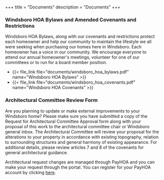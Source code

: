 +++
title = "Documents"
description = "Documents"
+++

<h3>Windsboro HOA Bylaws and Amended Covenants and Restrictions</h3>

Windsboro HOA Bylaws, along with our covenants and restrictions protect each homeowner and help our community to maintain the lifestyle we all were seeking when purchasing our homes here in Windsboro. Each homeowner has a voice in our community. We encourage everyone to attend our annual homeowner's meetings, volunteer for one of our committees or to run for a board member position.
<ul>
    <li>{{< file_link file="documents/windsboro_hoa_bylaws.pdf" name="Windsboro HOA Bylaws" >}}</li>
    <li>{{< file_link file="documents/windsboro_hoa_covenants.pdf" name="Windsboro HOA Covenants" >}}</li>
</ul>

<h3>Architectural Committee Review Form</h3>

Are you planning to update or make external improvements to your Windsboro home? Please make sure you have submitted a copy of the Request for Architectural Committee Approval form along with your proposal of this work to the architectural committee chair or Windsboro general inbox. The Architectural Committee will review your proposal for the alterations to your property in accordance with existing topography, relation to surrounding structures and general harmony of existing appearance. For additional details, please review articles 7 and 8 of the covenants for general architectural guidance.

Architectural request changes are managed through PayHOA and you can make your request through the portal. You can register for your PayHOA account by clicking <a href="https://app.payhoa.com/auth/join/20117-windsboro" target="_blank">here</a>.

